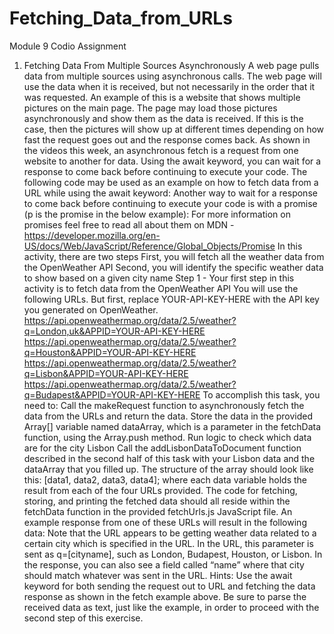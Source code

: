 # Fetching_Data_from_URLs
Module 9 Codio Assignment
1. Fetching Data From Multiple Sources Asynchronously
A web page pulls data from multiple sources using asynchronous calls. The web page will use the data when it is received, but not necessarily in the order that it was requested. An example of this is a website that shows multiple pictures on the main page. The page may load those pictures asynchronously and show them as the data is received. If this is the case, then the pictures will show up at different times depending on how fast the request goes out and the response comes back.
As shown in the videos this week, an asynchronous fetch is a request from one website to another for data. Using the await keyword, you can wait for a response to come back before continuing to execute your code.
The following code may be used as an example on how to fetch data from a URL while using the await keyword:
Another way to wait for a response to come back before continuing to execute your code is with a promise (p is the promise in the below example):
For more information on promises feel free to read all about them on MDN - https://developer.mozilla.org/en-US/docs/Web/JavaScript/Reference/Global_Objects/Promise
In this activity, there are two steps
First, you will fetch all the weather data from the OpenWeather API
Second, you will identify the specific weather data to show based on a given city name
Step 1 - Your first step in this activity is to fetch data from the OpenWeather API
You will use the following URLs. But first, replace YOUR-API-KEY-HERE with the API key you generated on OpenWeather.
https://api.openweathermap.org/data/2.5/weather?q=London,uk&APPID=YOUR-API-KEY-HERE
https://api.openweathermap.org/data/2.5/weather?q=Houston&APPID=YOUR-API-KEY-HERE
https://api.openweathermap.org/data/2.5/weather?q=Lisbon&APPID=YOUR-API-KEY-HERE
https://api.openweathermap.org/data/2.5/weather?q=Budapest&APPID=YOUR-API-KEY-HERE
To accomplish this task, you need to:
Call the makeRequest function to asynchronously fetch the data from the URLs and return the data.
Store the data in the provided Array[] variable named dataArray, which is a parameter in the fetchData function, using the Array.push method.
Run logic to check which data are for the city Lisbon
Call the addLisbonDataToDocument function described in the second half of this task with your Lisbon data and the dataArray that you filled up.
The structure of the array should look like this:
[data1, data2, data3, data4];
where each data variable holds the result from each of the four URLs provided.
The code for fetching, storing, and printing the fetched data should all reside within the fetchData function in the provided fetchUrls.js JavaScript file.
An example response from one of these URLs will result in the following data:
Note that the URL appears to be getting weather data related to a certain city which is specified in the URL. In the URL, this parameter is sent as q=[cityname], such as London, Budapest, Houston, or Lisbon. In the response, you can also see a field called “name” where that city should match whatever was sent in the URL.
Hints:
Use the await keyword for both sending the request out to URL and fetching the data response as shown in the fetch example above.
Be sure to parse the received data as text, just like the example, in order to proceed with the second step of this exercise.